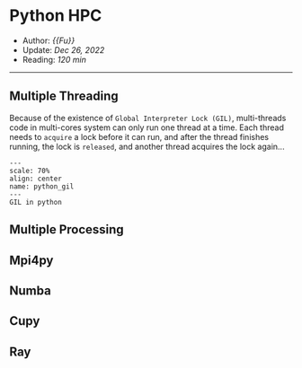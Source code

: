 # Python HPC

- Author: *{{Fu}}*
- Update: *Dec 26, 2022*
- Reading: *120 min*

---


## Multiple Threading


Because of the existence of `Global Interpreter Lock (GIL)`, multi-threads code in multi-cores system can only run one thread at a time. Each thread needs to `acquire` a lock before it can run, and after the thread finishes running, the lock is `released`, and another thread acquires the lock again...

```{figure} ./files/python_gil.webp
---
scale: 70%
align: center
name: python_gil
---
GIL in python
```

## Multiple Processing



## Mpi4py 




## Numba 


## Cupy 



## Ray







